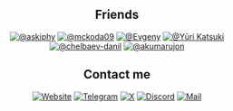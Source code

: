 <h2 align="center">Friends</h2>
<p align="center">
<a href="https://github.com/askiphy"><img src="https://img.shields.io/badge/-Sergey%20Fomchukov-000000?style=for-the-badge" alt="@askiphy"></a>
<a href="https://github.com/mckoda09"><img src="https://img.shields.io/badge/-mckoda09-000000?style=for-the-badge" alt="@mckoda09"></a>
<a href="https://github.com/itsLameni"><img src="https://img.shields.io/badge/-Evgeny-000000?style=for-the-badge" alt="@Evgeny"></a> 
<a href="https://github.com/orzklv"><img src="https://img.shields.io/badge/-Sokhibjon%20Orzikulov-000000?style=for-the-badge" alt="@Yūri Katsuki"></a>
<a href="https://github.com/chelbaev-danil"><img src="https://img.shields.io/badge/-chelbaev%20danil-000000?style=for-the-badge" alt="@chelbaev-danil"></a>
<a href="https://github.com/akumarujon"><img src="https://img.shields.io/badge/-Akumarujon-000000?style=for-the-badge" alt="@akumarujon"></a>
</p>

<h2 align="center">Contact me</h2>
<p align="center">
<a href="https://tapni.su"><img src="https://img.shields.io/badge/-tapni.su-000000?style=for-the-badge&logo=nextdotjs" alt="Website"></a>
<a href="https://tapni.su/telegram"><img src="https://img.shields.io/badge/-Telegram-000000?style=for-the-badge&logo=Telegram" alt="Telegram"></a>
<a href="https://tapni.su/x"><img src="https://img.shields.io/badge/-X-000000?style=for-the-badge&logo=X" alt="X"></a>
<a href="https://tapni.su/discord"><img src="https://img.shields.io/badge/-Discord:%20tapnisu-000000?style=for-the-badge&logo=Discord" alt="Discord"></a>
<a href="https://tapni.su/email"><img src="https://img.shields.io/badge/-Mail-000000?style=for-the-badge&logo=gmail" alt="Mail"></a>
</p>
